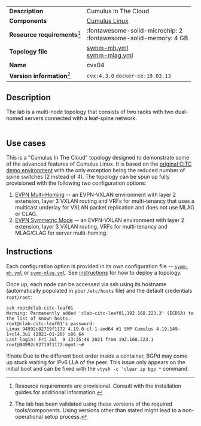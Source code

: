 |                               |                                                                                          |
| ----------------------------- | ---------------------------------------------------------------------------------------- |
| **Description**               | Cumulus In The Cloud                                                                 |
| **Components**                | [Cumulus Linux][cvx]                                                                     |
| **Resource requirements**[^1] | :fontawesome-solid-microchip: 2 <br/>:fontawesome-solid-memory: 4 GB                     |
| **Topology file**             | [symm-mh.yml][topo-mh] <br/>[symm-mlag.yml][topo-mlag]                                                                     |
| **Name**                      | cvx04                                                                                    |
| **Version information**[^2]   | `cvx:4.3.0` `docker-ce:19.03.13`                                                         |

## Description
The lab is a multi-node topology that consists of two racks with two dual-homed servers connected with a leaf-spine network.


<div class="mxgraph" style="max-width:100%;border:1px solid transparent;margin:0 auto; display:block;" data-mxgraph="{&quot;page&quot;:2,&quot;zoom&quot;:1.5,&quot;highlight&quot;:&quot;#0000ff&quot;,&quot;nav&quot;:true,&quot;check-visible-state&quot;:true,&quot;resize&quot;:true,&quot;url&quot;:&quot;https://raw.githubusercontent.com/srl-labs/containerlab/diagrams/cvx.drawio&quot;}"></div>

## Use cases
This is a "Cumulus In The Cloud" topology designed to demonstrate some of the advanced features of Cumulus Linux. It is based on the [original CITC demo environment](https://www.nvidia.com/en-gb/networking/network-simulation/) with the only exception being the reduced number of spine switches (2 instead of 4). The topology can be spun up fully provisioned with the following two configuration options:

1. [EVPN Multi-Homing](topo-mh) -- an EVPN-VXLAN environment with layer 2 extension, layer 3 VXLAN routing and VRFs for multi-tenancy that uses a multicast underlay for VXLAN packet replication and does not use MLAG or CLAG.
2. [EVPN Symmetric Mode](topo-mlag) -- an EVPN-VXLAN environment with layer 2 extension, layer 3 VXLAN routing, VRFs for multi-tenancy and MLAG/CLAG for server multi-homing.

## Instructions

Each configuration option is provided in its own configuration file -- [`symm-mh.yml`](topo-mh) or [`symm-mlag.yml`](topo-mlag). See [instructions](/lab-examples/lab-examples/#how-to-deploy-a-lab-from-the-lab-catalog) for how to deploy a topology. 

Once up, each node can be accessed via ssh using its hostname (automatically populated in your `/etc/hosts` file) and the default credentials `root/root`:

```
ssh root@clab-citc-leaf01
Warning: Permanently added 'clab-citc-leaf01,192.168.223.3' (ECDSA) to the list of known hosts.
root@clab-citc-leaf01's password:
Linux 94992c82719f1172 4.19.0-cl-1-amd64 #1 SMP Cumulus 4.19.149-1+cl4.3u1 (2021-01-28) x86_64
Last login: Fri Jul  9 13:35:48 2021 from 192.168.223.1
root@94992c82719f1172:mgmt:~# 
```

!!!note
    Due to the different boot order inside a container, BGPd may come up stuck waiting for IPv6 LLA of the peer. This issue only appears on the initial boot and can be fixed with the `vtysh -c 'clear ip bgp *` command.


[cvx]: https://www.nvidia.com/en-gb/networking/ethernet-switching/cumulus-vx/
[topo-mh]: https://github.com/srl-labs/containerlab/tree/master/lab-examples/cvx04/symm-mh.yml
[topo-mlag]: https://github.com/srl-labs/containerlab/tree/master/lab-examples/cvx04/symm-mlag.yml

[^1]: Resource requirements are provisional. Consult with the installation guides for additional information.
[^2]: The lab has been validated using these versions of the required tools/components. Using versions other than stated might lead to a non-operational setup process.

<script type="text/javascript" src="https://cdn.jsdelivr.net/gh/hellt/drawio-js@main/embed2.js" async></script>